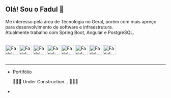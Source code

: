 ## Olá! Sou o Fadul 👋

Me interesso pela área de Técnologia no Geral, porém com mais apreço para desenvolvimento de software e infraestrutura. <br>
Atualmente trabalho com Spring Boot, Angular e PostgreSQL.

<div style="display: inline_block"><br>

  <img align="center" alt="Fadul-HTML" height="30" width="40" src="https://cdn.jsdelivr.net/gh/devicons/devicon@latest/icons/html5/html5-original.svg">
   <img align="center" alt="Fadul-CSS" height="30" width="40" src="https://cdn.jsdelivr.net/gh/devicons/devicon@latest/icons/css3/css3-original.svg">
  <img align="center" alt="Fadul-Js" height="30" width="40" src="https://cdn.jsdelivr.net/gh/devicons/devicon@latest/icons/javascript/javascript-original.svg">
  <img align="center" alt="Fadul-Ts" height="30" width="40" src="https://cdn.jsdelivr.net/gh/devicons/devicon@latest/icons/typescript/typescript-original.svg">
  <img align="center" alt="Fadul-Angular" height="30" width="40" src="https://cdn.jsdelivr.net/gh/devicons/devicon@latest/icons/angular/angular-original.svg">
  <img align="center" alt="Fadul-Java" height="30" width="40" src="https://cdn.jsdelivr.net/gh/devicons/devicon@latest/icons/java/java-original.svg">
  <img align="center" alt="Fadul-Spring" height="30" width="40" src="https://cdn.jsdelivr.net/gh/devicons/devicon@latest/icons/spring/spring-original.svg">
  <img align="center" alt="Fadul-PostgreSQL" height="30" width="40" src="https://cdn.jsdelivr.net/gh/devicons/devicon@latest/icons/postgresql/postgresql-original.svg">
</div>
<br>
<hr>

<div>
  <ul>
    <li> Portifólio </li>
    <p> 🚧👷‍♂️ Under Construction... 🚧👷‍♂️</p>
    <li>
    <a href="https://www.linkedin.com/in/gabrielfadul/"><link rel="stylesheet" type='text/css' href="https://cdn.jsdelivr.net/gh/devicons/devicon@latest/devicon.min.css" /></a>
    </li>
  </ul>
  
</div>


